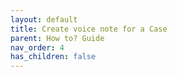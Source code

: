 ```yaml
---
layout: default
title: Create voice note for a Case
parent: How to? Guide
nav_order: 4
has_children: false
---
```

